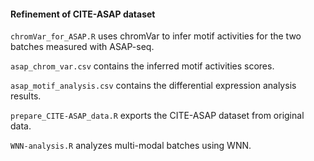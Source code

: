 #### Refinement of CITE-ASAP dataset

`chromVar_for_ASAP.R` uses chromVar to infer motif activities for the two batches measured with ASAP-seq.

`asap_chrom_var.csv` contains the inferred motif activities scores.
 
`asap_motif_analysis.csv` contains the differential expression analysis results.  

`prepare_CITE-ASAP_data.R` exports the CITE-ASAP dataset from original data.

`WNN-analysis.R` analyzes multi-modal batches using WNN.